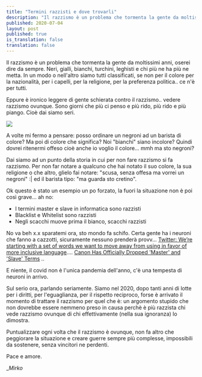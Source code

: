 ```yaml
---
title: "Termini razzisti e dove trovarli"
description: "Il razzismo è un problema che tormenta la gente da moltissimi anni, oserei dire da sempre. Neri, gialli, bianchi, turchini, leghisti e chi più ne ha più ne metta."
published: 2020-07-04
layout: post
published: true
is_translation: false
translation: false
---
```

Il razzismo è un problema che tormenta la gente da moltissimi anni, oserei dire da sempre. Neri, gialli, bianchi, turchini, leghisti e chi più ne ha più ne metta. In un modo o nell'altro siamo tutti classificati, se non per il colore per la nazionalità, per i capelli, per la religione, per la preferenza politica.. ce n'è per tutti.

Eppure è ironico leggere di gente schierata contro il razzismo.. vedere razzismo ovunque. Sono giorni che più ci penso e più rido, più rido e più piango. Cioè dai siamo seri.

![](https://media1.giphy.com/media/YWwYgeKquXKJq/giphy.gif?cid=ecf05e47726f659c5e9e226b65f1d952e4fc3fb029cb34b3&rid=giphy.gif)

A volte mi fermo a pensare: posso ordinare un negroni ad un barista di colore? Ma poi di colore che significa? Noi "bianchi" siano incolore? Quindi dovrei ritenermi offeso cioè anche io voglio il colore... mmh ma sto negroni?

Dai siamo ad un punto della storia in cui per non fare razzismo si fa razzismo. Per non far notare a qualcuno che hai notato il suo colore, la sua religione o che altro, glielo fai notare: "scusa, senza offesa ma vorrei un negroni" :| ed il barista tipo: "ma guarda sto cretino".

Ok questo è stato un esempio un po forzato, la fuori la situazione non è poi così grave... ah no:

*   I termini master e slave in informatica sono razzisti
*   Blacklist e Whitelist sono razzisti
*   Negli scacchi muove prima il bianco, scacchi razzisti

No va beh x.x sparatemi ora, sto mondo fa schifo. Certa gente ha i neuroni che fanno a cazzotti, sicuramente nessuno prenderà provv... [Twitter: We’re starting with a set of words we want to move away from using in favor of more inclusive language](https://twitter.com/TwitterEng/status/1278733305190342656?s=09).... [Canon Has Officially Dropped 'Master' and 'Slave' Terms](https://fstoppers.com/gear/canon-has-officially-dropped-master-and-slave-terms-497389) ..

E niente, il covid non è l'unica pandemia dell'anno, c'è una tempesta di neuroni in arrivo.

Sul serio ora, parlando seriamente. Siamo nel 2020, dopo tanti anni di lotte per i diritti, per l'eguaglianza, per il rispetto reciproco, forse è arrivato il momento di trattare il razzismo per quel che è: un argomento stupido che non dovrebbe essere nemmeno preso in causa perchè è più razzista chi vede razzismo ovunque di chi effettivamente (nella sua ignoranza) lo dimostra.

Puntualizzare ogni volta che il razzismo è ovunque, non fa altro che peggiorare la situazione e creare guerre sempre più complesse, impossibili da sostenere, senza vincitori ne perdenti.

Pace e amore.

__Mirko_
